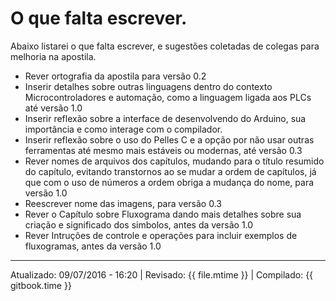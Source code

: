 # O que falta escrever.
Abaixo listarei o que falta escrever, e sugestões coletadas de colegas para melhoria na apostila.

 * Rever ortografia da apostila para versão 0.2
 * Inserir detalhes sobre outras linguagens dentro do contexto Microcontroladores e automação, como a linguagem ligada aos PLCs até versão 1.0
 * Inserir reflexão sobre a interface de desenvolvendo do Arduino, sua importância e como interage com o compilador.
 * Inserir reflexão sobre o uso do Pelles C e a opção por não usar outras ferramentas até mesmo mais estáveis ou modernas, até versão 0.3
 * Rever nomes de arquivos dos capítulos, mudando para o título resumido do capítulo, evitando transtornos ao se mudar a ordem de capítulos, já que com o uso de números a ordem obriga a mudança do nome, para versão 1.0
 * Reescrever nome das imagens, para versão 0.3
 * Rever o Capítulo sobre Fluxograma dando mais detalhes sobre sua criação e significado dos simbolos, antes da versão 1.0
 * Rever Intruções de controle e operações para incluir exemplos de fluxogramas, antes da versão 1.0
 
---
Atualizado: 09/07/2016 - 16:20 | Revisado: {{ file.mtime }} | Compilado: {{ gitbook.time }}
